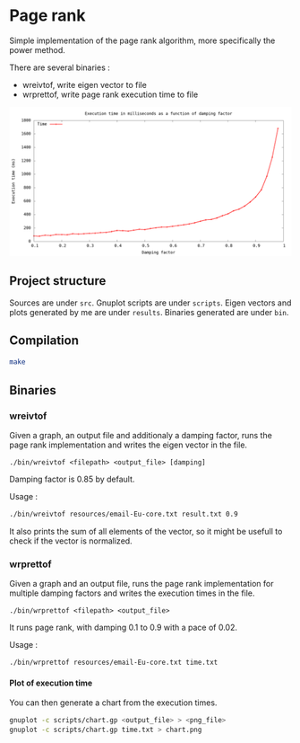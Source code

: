 # Page rank

Simple implementation of the page rank algorithm, more specifically the power
method.

There are several binaries :
- wreivtof, write eigen vector to file
- wrprettof, write page rank execution time to file

![](results/soc-Slashdot0811.png)


## Project structure

Sources are under `src`. Gnuplot scripts are under `scripts`. Eigen vectors and plots generated
by me are under `results`. Binaries generated are under `bin`.


## Compilation

```bash
make
```

## Binaries

### wreivtof

Given a graph, an output file and additionaly a damping factor,
runs the page rank implementation and writes the eigen vector in the file.

```
./bin/wreivtof <filepath> <output_file> [damping]
```

Damping factor is 0.85 by default.

Usage :

```bash
./bin/wreivtof resources/email-Eu-core.txt result.txt 0.9
```

It also prints the sum of all elements of the vector, so it might be usefull to check
if the vector is normalized.

### wrprettof

Given a graph and an output file, runs the page rank
implementation for multiple damping factors and writes
the execution times in the file.

```
./bin/wrprettof <filepath> <output_file>
```

It runs page rank, with damping 0.1 to 0.9 with a pace of 0.02.

Usage :

```bash
./bin/wrprettof resources/email-Eu-core.txt time.txt
```

#### Plot of execution time

You can then generate a chart from the execution times.

```bash
gnuplot -c scripts/chart.gp <output_file> > <png_file>
gnuplot -c scripts/chart.gp time.txt > chart.png
```


